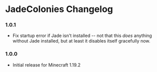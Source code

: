 # JadeColonies Changelog

### 1.0.1

- Fix startup error if Jade isn't installed -- not that this *does* anything without Jade installed, but
  at least it disables itself gracefully now.

### 1.0.0

- Initial release for Minecraft 1.19.2
